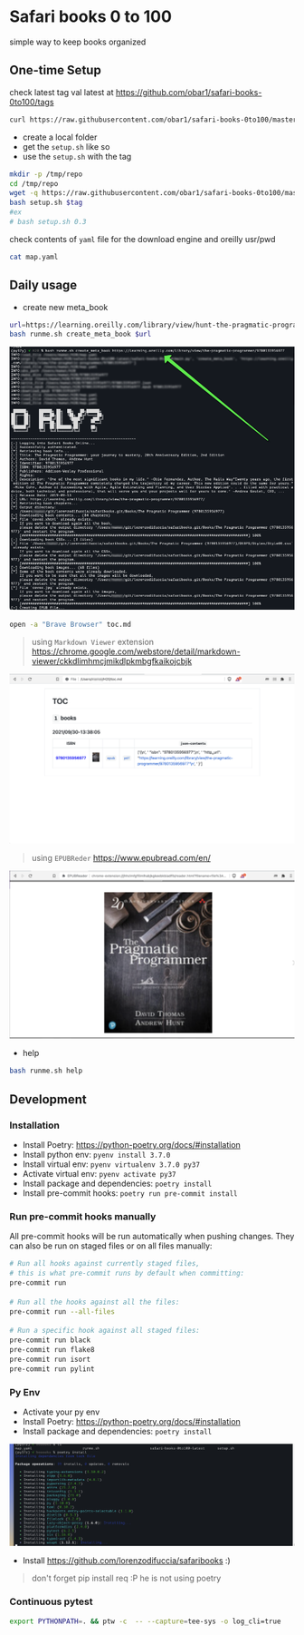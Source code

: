 # Safari books 0 to 100

simple way to keep books organized

## One-time Setup

check latest tag val latest at https://github.com/obar1/safari-books-0to100/tags

```bash
curl https://raw.githubusercontent.com/obar1/safari-books-0to100/master/changelog.md | grep version | sort -r | head -1
```
- create a local folder
- get the `setup.sh` like so
- use the `setup.sh` with the tag

```bash
mkdir -p /tmp/repo
cd /tmp/repo
wget -q https://raw.githubusercontent.com/obar1/safari-books-0to100/master/setup.sh
bash setup.sh $tag
#ex
# bash setup.sh 0.3
```
check contents of  `yaml` file for the download engine and oreilly usr/pwd

```bash
cat map.yaml
```


## Daily usage

-  create new meta_book

```bash
url=https://learning.oreilly.com/library/view/hunt-the-pragmatic-programmer/020161622X/
bash runme.sh create_meta_book $url
```
![](5a68dd6b-e08c-4953-befe-8571054076b4.png)

```bash
open -a "Brave Browser" toc.md
```

> using `Markdown Viewer` extension  https://chrome.google.com/webstore/detail/markdown-viewer/ckkdlimhmcjmikdlpkmbgfkaikojcbjk

![](7e6c7942-b5c6-46bb-a153-8715fb08cc8c.png)


> using `EPUBReder` https://www.epubread.com/en/

![](91b3f07a-99b1-46cc-8c3d-cec62d778ff9.png)

- help

```bash
bash runme.sh help
```

## Development

### Installation

* Install Poetry: <https://python-poetry.org/docs/#installation>
* Install python env: `pyenv install 3.7.0`
* Install virtual env: `pyenv virtualenv 3.7.0 py37`
* Activate virtual env: `pyenv activate py37`
* Install package and dependencies: `poetry install`
* Install pre-commit hooks: `poetry run pre-commit install`

### Run pre-commit hooks manually

All pre-commit hooks will be run automatically when pushing changes.
They can also be run on staged files or on all files manually:

```bash
# Run all hooks against currently staged files,
# this is what pre-commit runs by default when committing:
pre-commit run

# Run all the hooks against all the files:
pre-commit run --all-files

# Run a specific hook against all staged files:
pre-commit run black
pre-commit run flake8
pre-commit run isort
pre-commit run pylint
```


### Py Env
* Activate your py env
* Install Poetry: <https://python-poetry.org/docs/#installation>
* Install package and dependencies: `poetry install`

![](b9779202-502a-42e6-a1d6-48d4ea7d1e60.png)

* Install https://github.com/lorenzodifuccia/safaribooks :)
> don't forget pip install req :P he is not using poetry

### Continuous pytest

```bash
export PYTHONPATH=. && ptw -c  -- --capture=tee-sys -o log_cli=true
```
